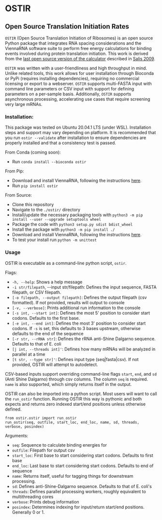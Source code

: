 # OSTIR

## Open Source Translation Initiation Rates

`OSTIR` (Open Source Translation Initiation of Ribosomes) is an open source
Python package that integrates RNA spacing considerations and the
ViennaRNA software suite to perform free energy calculations
for binding events involved during protein translation initiation. This work is
derived from the
[last open source version of the calculator](https://github.com/hsalis/Ribosome-Binding-Site-Calculator-v1.0)
described in [Salis 2009](https://doi.org/10.1038/nbt.1568).

`OSTIR` was written with a user-friendliness and high throughput in mind.
Unlike related tools, this work allows for user installation through Bioconda or PyPi (requires installing dependencies),
requiring no commercial licensing or export to a webserver. `OSTIR` supports multi-FASTA
input with command line parameters or CSV input with support for defining
parameters on a per-sample basis. Additionally, `OSTIR` supports asynchronous
processing, accelerating use cases that require screening very large mRNAs.

### Installation:

This package was tested on Ubuntu 20.04.1 LTS (under WSL). Installation steps and support may vary depending on platform. It is recommended
that you run `ostir --validate` after installation to ensure dependencies are properly installed and that a consistency test is passed.

From Conda (coming soon):
- Run `conda install --bioconda ostir`

From Pip:
- Download and install ViennaRNA, following the instructions [here](https://www.tbi.univie.ac.at/RNA/).
- Run `pip install ostir`

From Source:
- Clone this repository
- Navigate to the `./ostir/` directory
- Install/update the necessary packaging tools with `python3 -m pip install --user --upgrade setuptools wheel`
- Package the code with `python3 setup.py sdist bdist_wheel`
- Install the package with `python3 -m pip install ./`
- Download and install ViennaRNA, following the instructions [here](https://www.tbi.univie.ac.at/RNA/).
- To test your install run `python -m unittest`

### Usage

OSTIR is executable as a command-line python script, `ostir`.

Flags:
- `-h, --help`: Shows a help message
- `-i str/filepath`, --input str/filepath: Defines the input sequence, FASTA filepath, or CSV filepath.
- `[-o filepath, --output filepath]`: Defines the output filepath (csv formatted). If not provided, results will output
  to console
- `[-v, --verbose]`: Prints additional run information to the console
- `[-s int, --start int]`: Defines the most 5' position to consider start codons. Defaults to the first base.
- `[-e int, --end int]`: Defines the most 3' position to consider start codons. If `-s` is set, this defaults to 3 bases
  upstream, otherwise defaults to the end of the sequence
- `[-r str, --rRNA str]`: Defines the rRNA anti-Shine Dalgarno sequence. Defaults to that of E. coli
- `[j int, --threads int]'`: Defines how many mRNAs will be analyzed in parallel at a time
- `[t str, --type str]'`: Defines input type (seq|fasta|csv). If not provided, OSTIR will attempt to autodetect.

CSV-based inputs support overriding command-line flags `start`, `end`, and `sd` (Anti Shine Dalgarno) through csv
columns. The column `seq` is required. `name` is also supported, which simply returns itself in the output.

OSTIR can also be imported into a python script. Most users will want to call the `run_ostir` function.
Running OSTIR this way is pythonic and both expects and returns zero indexed start/end positions unless otherwise defined.

```python3
from ostir.ostir import run_ostir
run_ostir(seq, outfile, start_loc, end_loc, name, sd, threads, verbose, posindex)
```

Arguments:
- `seq`: Sequence to calculate binding energies for
- `outfile`: Filepath for output csv
- `start_loc`: First base to start considering start codons. Defaults to first base
- `end_loc`: Last base to start considering start codons. Defaults to end of sequence
- `name`: Returns itself, useful for tagging things for downstream processing.
- `sd`: Defines anti-Shine-Dalgarno sequence. Defaults to that of E. coli's
- `threads`: Defines parallel processing workers, roughly equivalent to multithreading cores
- `verbose`: Prints debug information
- `posindex`: Determines indexing for input/return start/end positions. Generally 0 or 1.
